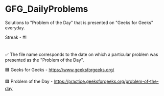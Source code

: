 # GFG_DailyProblems
Solutions to "Problem of the Day" that is presented on "Geeks for Geeks" everyday.

Streak - #!
#
✅ The file name corresponds to the date on which a particular problem was presented as the "Problem of the Day".

🟦 Geeks for Geeks - https://www.geeksforgeeks.org/

🟦 Problem of the Day - https://practice.geeksforgeeks.org/problem-of-the-day
#